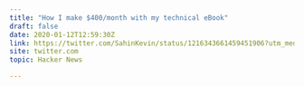 ```yaml
---
title: "How I make $400/month with my technical eBook"
draft: false
date: 2020-01-12T12:59:30Z
link: https://twitter.com/SahinKevin/status/1216343661459451906?utm_medium=RSS&utm_source=hune
site: twitter.com
topic: Hacker News  

---
```

